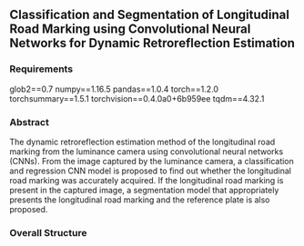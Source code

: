 ## Classification and Segmentation of Longitudinal Road Marking using Convolutional Neural Networks for Dynamic Retroreflection Estimation

### Requirements
glob2==0.7
numpy==1.16.5
pandas==1.0.4
torch==1.2.0
torchsummary==1.5.1
torchvision==0.4.0a0+6b959ee
tqdm==4.32.1

### Abstract
The dynamic retroreflection estimation method of the longitudinal road marking from the luminance camera using convolutional neural networks (CNNs). From the image captured by the luminance camera, a classification and regression CNN model is proposed to find out whether the longitudinal road marking was accurately acquired. If the longitudinal road marking is present in the captured image, a segmentation model that appropriately presents the longitudinal road marking and the reference plate is also proposed.

### Overall Structure